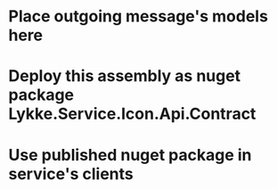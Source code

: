 ﻿# Place outgoing message's models here
# Deploy this assembly as nuget package Lykke.Service.Icon.Api.Contract
# Use published nuget package in service's clients
